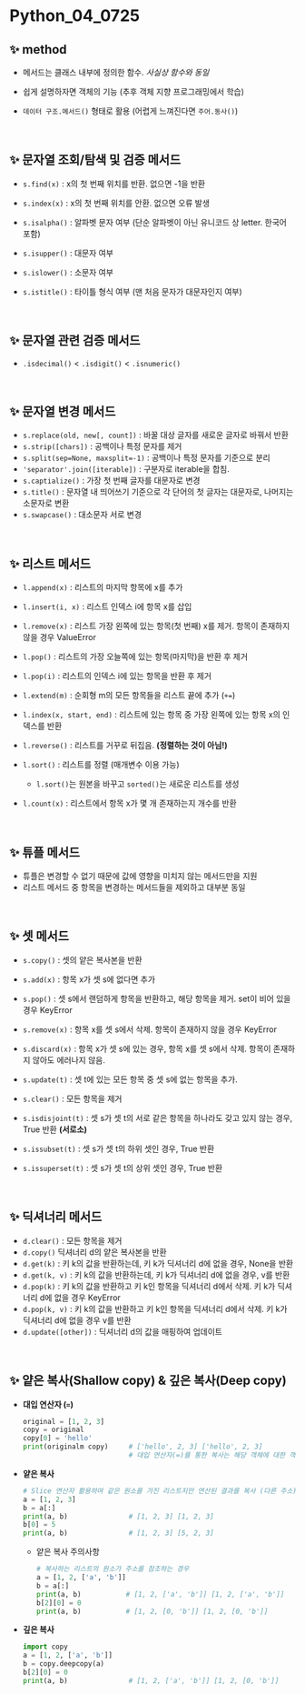 # Python_04_0725

## ✨ method

- 메서드는 클래스 내부에 정의한 함수. *사실상 함수와 동일*

- 쉽게 설명하자면 객체의 기능 (추후 객체 지향 프로그래밍에서 학습)

- `데이터 구조.메서드()` 형태로 활용 (어렵게 느껴진다면 `주어.동사()`)

<br/>

## ✨ 문자열 조회/탐색 및 검증 메서드

- `s.find(x)` : x의 첫 번째 위치를 반환. 없으면 -1을 반환
- `s.index(x)` : x의 첫 번째 위치를 안환. 없으면 오류 발생

- `s.isalpha()` : 알파벳 문자 여부 (단순 알파벳이 아닌 유니코드 상 letter. 한국어 포함)
- `s.isupper()` : 대문자 여부
- `s.islower()` : 소문자 여부
- `s.istitle()` : 타이틀 형식 여부 (맨 처음 문자가 대문자인지 여부)

<br/>

## ✨ 문자열 관련 검증 메서드

- `.isdecimal()` < `.isdigit()` < `.isnumeric()`

<br/>

## ✨ 문자열 변경 메서드

- `s.replace(old, new[, count])` : 바꿀 대상 글자를 새로운 글자로 바꿔서 반환
- `s.strip([chars])` : 공백이나 특정 문자를 제거
- `s.split(sep=None, maxsplit=-1)` : 공백이나 특정 문자를 기준으로 분리
- `'separator'.join([iterable])` : 구분자로 iterable을 합침.
- `s.captialize()` : 가장 첫 번째 글자를 대문자로 변경
- `s.title()` : 문자열 내 띄어쓰기 기준으로 각 단어의 첫 글자는 대문자로, 나머지는 소문자로 변환
- `s.swapcase()` : 대소문자 서로 변경

<br/>

## ✨ 리스트 메서드

- `l.append(x)` : 리스트의 마지막 항목에 x를 추가
- `l.insert(i, x)` : 리스트 인덱스 i에 항목 x를 삽입
- `l.remove(x)` : 리스트 가장 왼쪽에 있는 항목(첫 번째) x를 제거. 항목이 존재하지 않을 경우 ValueError
- `l.pop()` : 리스트의 가장 오늘쪽에 있는 항목(마지막)을 반환 후 제거
- `l.pop(i)` : 리스트의 인덱스 i에 있는 항목을 반환 후 제거
- `l.extend(m)` : 순회형 m의 모든 항목들을 리스트 끝에 추가 (`+=`)
- `l.index(x, start, end)` : 리스트에 있는 항목 중 가장 왼쪽에 있는 항목 x의 인덱스를 반환
- `l.reverse()` : 리스트를 거꾸로 뒤집음. **(정렬하는 것이 아님!)**
- `l.sort()` : 리스트를 정렬 (매개변수 이용 가능)
  - `l.sort()`는 원본을 바꾸고  `sorted()`는 새로운 리스트를 생성

- `l.count(x)` : 리스트에서 항목 x가 몇 개 존재하는지 개수를 반환

<br/>

## ✨ 튜플 메서드

- 튜플은 변경할 수 없기 때문에 값에 영향을 미치지 않는 메서드만을 지원
- 리스트 메서드 중 항목을 변경하는 메서드들을 제외하고 대부분 동일

<br/>

## ✨ 셋 메서드

- `s.copy()` : 셋의 얕은 복사본을 반환
- `s.add(x)` : 항목 x가 셋 s에 없다면 추가

- `s.pop()` : 셋 s에서 랜덤하게 항목을 반환하고, 해당 항목을 제거. set이 비어 있을 경우 KeyError
- `s.remove(x)` : 항목 x를 셋 s에서 삭제. 항목이 존재하지 않을 경우 KeyError
- `s.discard(x)` : 항목 x가 셋 s에 있는 경우, 항목 x를 셋 s에서 삭제. 항목이 존재하지 않아도 에러나지 않음.
- `s.update(t)` : 셋 t에 있는 모든 항목 중 셋 s에 없는 항목을 추가.
- `s.clear()` : 모든 항목을 제거
- `s.isdisjoint(t)` : 셋 s가 셋 t의 서로 같은 항목을 하나라도 갖고 있지 않는 경우, True 반환 **(서로소)**

- `s.issubset(t)` : 셋 s가 셋 t의 하위 셋인 경우, True 반환
- `s.issuperset(t)` : 셋 s가 셋 t의 상위 셋인 경우, True 반환

<br/>

## ✨ 딕셔너리 메서드

- `d.clear()` : 모든 항목을 제거
- `d.copy()` 딕셔너리 d의 얕은 복사본을 반환
- `d.get(k)` : 키 k의 값을 반환하는데, 키 k가 딕셔너리 d에 없을 경우, None을 반환
- `d.get(k, v)` : 키 k의 값을 반환하는데, 키 k가 딕셔너리 d에 없을 경우, v를 반환
- `d.pop(k)` : 키 k의 값을 반환하고 키 k인 항목을 딕셔너리 d에서 삭제. 키 k가 딕셔너리 d에 없을 경우 KeyError
- `d.pop(k, v)` : 키 k의 값을 반환하고 키 k인 항목을 딕셔너리 d에서 삭제. 키 k가 딕셔너리 d에 없을 경우 v를 반환
- `d.update([other])` : 딕셔너리 d의 값을 매핑하여 업데이트

<br/>

## ✨ 얕은 복사(Shallow copy) & 깊은 복사(Deep copy)

- **대입 연산자 (`=`)**

  ```python
  original = [1, 2, 3]
  copy = original
  copy[0] = 'hello'
  print(originalm copy)     # ['hello', 2, 3] ['hello', 2, 3]
                            # 대입 연산자(=)를 통한 복사는 해당 객체에 대한 객체 참조를 복사
  ```

- **얕은 복사**

  ```python
  # Slice 연산자 활용하여 같은 원소를 가진 리스트지만 연산된 결과를 복사 (다른 주소)
  a = [1, 2, 3]
  b = a[:]
  print(a, b)               # [1, 2, 3] [1, 2, 3]
  b[0] = 5
  print(a, b)               # [1, 2, 3] [5, 2, 3]
  ```

  - 얕은 복사 주의사항

    ```python
    # 복사하는 리스트의 원소가 주소를 참조하는 경우
    a = [1, 2, ['a', 'b']]
    b = a[:]
    print(a, b)           # [1, 2, ['a', 'b']] [1, 2, ['a', 'b']]
    b[2][0] = 0
    print(a, b)           # [1, 2, [0, 'b']] [1, 2, [0, 'b']]
    ```

- **깊은 복사**

  ```python
  import copy
  a = [1, 2, ['a', 'b']]
  b = copy.deepcopy(a)
  b[2][0] = 0
  print(a, b)               # [1, 2, ['a', 'b']] [1, 2, [0, 'b']]
  ```

  